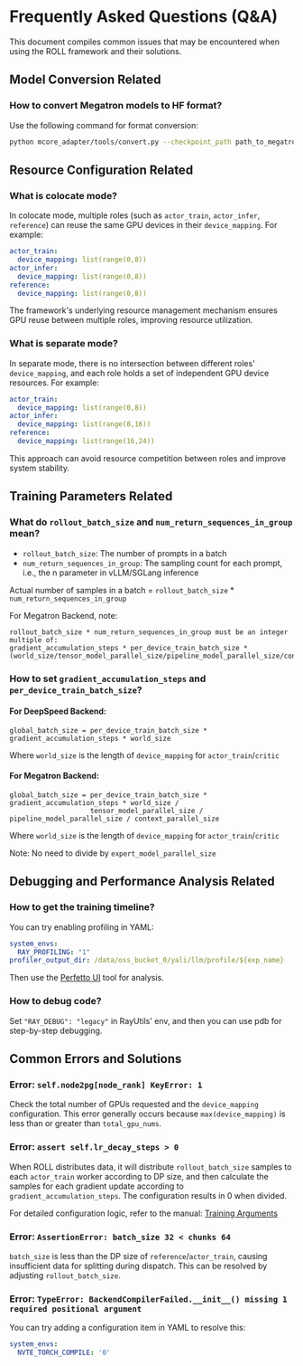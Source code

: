 # Frequently Asked Questions (Q&A)

This document compiles common issues that may be encountered when using the ROLL framework and their solutions.

## Model Conversion Related

### How to convert Megatron models to HF format?

Use the following command for format conversion:

```bash
python mcore_adapter/tools/convert.py --checkpoint_path path_to_megatron_model --output_path path_to_output_hf_model
```

## Resource Configuration Related

### What is colocate mode?

In colocate mode, multiple roles (such as `actor_train`, `actor_infer`, `reference`) can reuse the same GPU devices in their `device_mapping`. For example:

```yaml
actor_train:
  device_mapping: list(range(0,8))
actor_infer:
  device_mapping: list(range(0,8))
reference:
  device_mapping: list(range(0,8))
```

The framework's underlying resource management mechanism ensures GPU reuse between multiple roles, improving resource utilization.

### What is separate mode?

In separate mode, there is no intersection between different roles' `device_mapping`, and each role holds a set of independent GPU device resources. For example:

```yaml
actor_train:
  device_mapping: list(range(0,8))
actor_infer:
  device_mapping: list(range(8,16))
reference:
  device_mapping: list(range(16,24))
```

This approach can avoid resource competition between roles and improve system stability.

## Training Parameters Related

### What do `rollout_batch_size` and `num_return_sequences_in_group` mean?

- `rollout_batch_size`: The number of prompts in a batch
- `num_return_sequences_in_group`: The sampling count for each prompt, i.e., the n parameter in vLLM/SGLang inference

Actual number of samples in a batch = `rollout_batch_size` * `num_return_sequences_in_group`

For Megatron Backend, note:
```
rollout_batch_size * num_return_sequences_in_group must be an integer multiple of:
gradient_accumulation_steps * per_device_train_batch_size * (world_size/tensor_model_parallel_size/pipeline_model_parallel_size/context_parallel_size)
```

### How to set `gradient_accumulation_steps` and `per_device_train_batch_size`?

#### For DeepSpeed Backend:
```
global_batch_size = per_device_train_batch_size * gradient_accumulation_steps * world_size
```
Where `world_size` is the length of `device_mapping` for `actor_train`/`critic`

#### For Megatron Backend:
```
global_batch_size = per_device_train_batch_size * gradient_accumulation_steps * world_size / 
                    tensor_model_parallel_size / pipeline_model_parallel_size / context_parallel_size
```
Where `world_size` is the length of `device_mapping` for `actor_train`/`critic`

Note: No need to divide by `expert_model_parallel_size`

## Debugging and Performance Analysis Related

### How to get the training timeline?

You can try enabling profiling in YAML:

```yaml
system_envs:
  RAY_PROFILING: "1"
profiler_output_dir: /data/oss_bucket_0/yali/llm/profile/${exp_name}
```

Then use the [Perfetto UI](https://ui.perfetto.dev/) tool for analysis.

### How to debug code?

Set `"RAY_DEBUG": "legacy"` in RayUtils' env, and then you can use pdb for step-by-step debugging.

## Common Errors and Solutions

### Error: `self.node2pg[node_rank] KeyError: 1`

Check the total number of GPUs requested and the `device_mapping` configuration. This error generally occurs because `max(device_mapping)` is less than or greater than `total_gpu_nums`.

### Error: `assert self.lr_decay_steps > 0`

When ROLL distributes data, it will distribute `rollout_batch_size` samples to each `actor_train` worker according to DP size, and then calculate the samples for each gradient update according to `gradient_accumulation_steps`. The configuration results in 0 when divided.

For detailed configuration logic, refer to the manual: [Training Arguments](https://alibaba.github.io/ROLL/docs/English/QuickStart/config_guide#training-arguments-training_args)

### Error: `AssertionError: batch_size 32 < chunks 64`

`batch_size` is less than the DP size of `reference`/`actor_train`, causing insufficient data for splitting during dispatch. This can be resolved by adjusting `rollout_batch_size`.

### Error: `TypeError: BackendCompilerFailed.__init__() missing 1 required positional argument`

You can try adding a configuration item in YAML to resolve this:

```yaml
system_envs:
  NVTE_TORCH_COMPILE: '0'
```